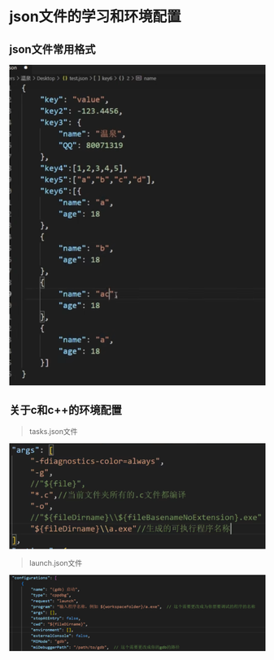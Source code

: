 # json文件的学习和环境配置

## json文件常用格式

![alt text](80cc70d43c2e7d758366cb3a9059f60.png)

## 关于c和c++的环境配置

> tasks.json文件

![alt text](804d47af1b26396564998418ec31827.png)

> launch.json文件

![alt text](image.png)